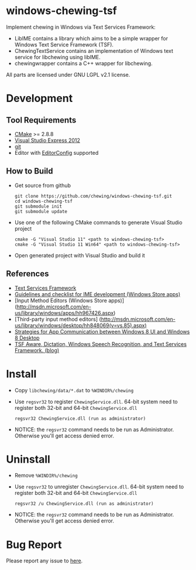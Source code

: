# windows-chewing-tsf

Implement chewing in Windows via Text Services Framework:
*   LibIME contains a library which aims to be a simple wrapper for Windows Text Service Framework (TSF).
*   ChewingTextService contains an implementation of Windows text service for libchewing using libIME.
*   chewingwrapper contains a C++ wrapper for libchewing.

All parts are licensed under GNU LGPL v2.1 license.

# Development

## Tool Requirements
*   [CMake](http://www.cmake.org/) >= 2.8.8
*   [Visual Studio Express 2012](http://www.microsoft.com/visualstudio/eng/products/visual-studio-express-products)
*   [git](http://windows.github.com/)
*   Editor with [EditorConfig](http://editorconfig.org/) supported

## How to Build
*   Get source from github

        git clone https://github.com/chewing/windows-chewing-tsf.git
        cd windows-chewing-tsf
        git submodule init
        git submodule update

*   Use one of the following CMake commands to generate Visual Studio project

        cmake -G "Visual Studio 11" <path to windows-chewing-tsf>
        cmake -G "Visual Studio 11 Win64" <path to windows-chewing-tsf>

*   Open generated project with Visual Studio and build it

## References
*   [Text Services Framework](http://msdn.microsoft.com/en-us/library/windows/desktop/ms629032%28v=vs.85%29.aspx)
*   [Guidelines and checklist for IME development (Windows Store apps)](http://msdn.microsoft.com/en-us/library/windows/apps/hh967425.aspx)
*   [Input Method Editors (Windows Store apps)] (http://msdn.microsoft.com/en-us/library/windows/apps/hh967426.aspx)
*   [Third-party input method editors] (http://msdn.microsoft.com/en-us/library/windows/desktop/hh848069(v=vs.85).aspx)
*   [Strategies for App Communication between Windows 8 UI and Windows 8 Desktop](http://software.intel.com/en-us/articles/strategies-for-app-communication-between-windows-8-ui-and-windows-8-desktop)
*   [TSF Aware, Dictation, Windows Speech Recognition, and Text Services Framework. (blog)](http://blogs.msdn.com/b/tsfaware/?Redirected=true)

# Install
*   Copy `libchewing/data/*.dat` to `%WINDIR%/chewing`
*   Use `regsvr32` to register `ChewingService.dll`. 64-bit system need to register both 32-bit and 64-bit `ChewingService.dll`

        regsvr32 ChewingService.dll (run as administrator)

*   NOTICE: the `regsvr32` command needs to be run as Administrator. Otherwise you'll get access denied error.

# Uninstall
*   Remove `%WINDIR%/chewing`
*   Use `regsvr32` to unregister `ChewingService.dll`. 64-bit system need to register both 32-bit and 64-bit `ChewingService.dll`

        regsvr32 /u ChewingService.dll (run as administrator)

*   NOTICE: the `regsvr32` command needs to be run as Administrator. Otherwise you'll get access denied error.

# Bug Report
Please report any issue to [here](https://github.com/chewing/windows-chewing-tsf/issues).
